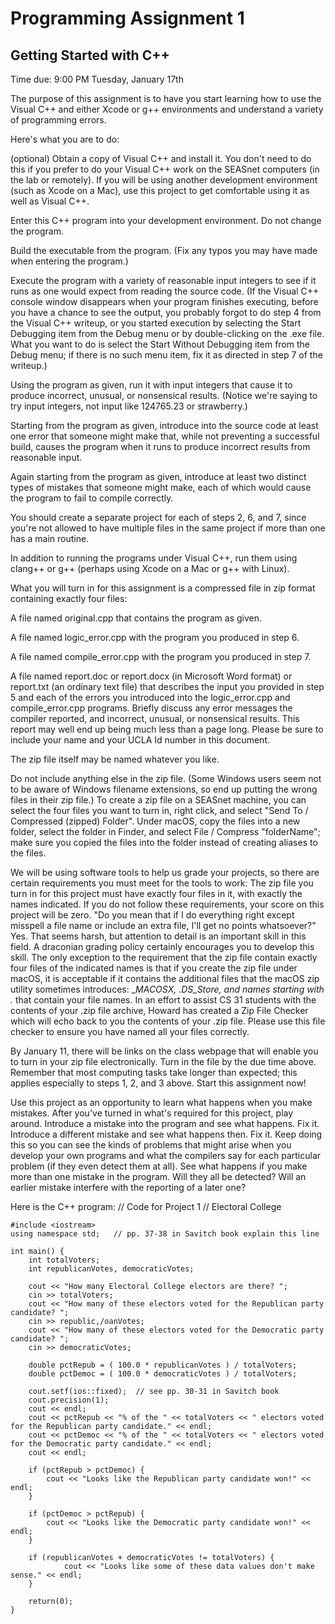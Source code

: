 # Programming Assignment 1
## Getting Started with C++
Time due: 9:00 PM Tuesday, January 17th

The purpose of this assignment is to have you start learning how to use the Visual C++ and either Xcode or g++ environments and understand a variety of programming errors.

Here's what you are to do:

(optional) Obtain a copy of Visual C++ and install it. You don't need to do this if you prefer to do your Visual C++ work on the SEASnet computers (in the lab or remotely). If you will be using another development environment (such as Xcode on a Mac), use this project to get comfortable using it as well as Visual C++.

Enter this C++ program into your development environment. Do not change the program.

Build the executable from the program. (Fix any typos you may have made when entering the program.)

Execute the program with a variety of reasonable input integers to see if it runs as one would expect from reading the source code. (If the Visual C++ console window disappears when your program finishes executing, before you have a chance to see the output, you probably forgot to do step 4 from the Visual C++ writeup, or you started execution by selecting the Start Debugging item from the Debug menu or by double-clicking on the .exe file. What you want to do is select the Start Without Debugging item from the Debug menu; if there is no such menu item, fix it as directed in step 7 of the writeup.)

Using the program as given, run it with input integers that cause it to produce incorrect, unusual, or nonsensical results. (Notice we're saying to try input integers, not input like 124765.23 or strawberry.)

Starting from the program as given, introduce into the source code at least one error that someone might make that, while not preventing a successful build, causes the program when it runs to produce incorrect results from reasonable input.

Again starting from the program as given, introduce at least two distinct types of mistakes that someone might make, each of which would cause the program to fail to compile correctly.

You should create a separate project for each of steps 2, 6, and 7, since you're not allowed to have multiple files in the same project if more than one has a main routine.

In addition to running the programs under Visual C++, run them using clang++ or g++ (perhaps using Xcode on a Mac or g++ with Linux).

What you will turn in for this assignment is a compressed file in zip format containing exactly four files:

A file named original.cpp that contains the program as given.

A file named logic_error.cpp with the program you produced in step 6.

A file named compile_error.cpp with the program you produced in step 7.

A file named report.doc or report.docx (in Microsoft Word format) or report.txt (an ordinary text file) that describes the input you provided in step 5 and each of the errors you introduced into the logic_error.cpp and compile_error.cpp programs. Briefly discuss any error messages the compiler reported, and incorrect, unusual, or nonsensical results. This report may well end up being much less than a page long.  Please be sure to include your name and your UCLA Id number in this document.

The zip file itself may be named whatever you like.

Do not include anything else in the zip file. (Some Windows users seem not to be aware of Windows filename extensions, so end up putting the wrong files in their zip file.) To create a zip file on a SEASnet machine, you can select the four files you want to turn in, right click, and select "Send To / Compressed (zipped) Folder". Under macOS, copy the files into a new folder, select the folder in Finder, and select File / Compress "folderName"; make sure you copied the files into the folder instead of creating aliases to the files.

We will be using software tools to help us grade your projects, so there are certain requirements you must meet for the tools to work: The zip file you turn in for this project must have exactly four files in it, with exactly the names indicated. If you do not follow these requirements, your score on this project will be zero. "Do you mean that if I do everything right except misspell a file name or include an extra file, I'll get no points whatsoever?" Yes. That seems harsh, but attention to detail is an important skill in this field. A draconian grading policy certainly encourages you to develop this skill.  The only exception to the requirement that the zip file contain exactly four files of the indicated names is that if you create the zip file under macOS, it is acceptable if it contains the additional files that the macOS zip utility sometimes introduces: __MACOSX, .DS_Store, and names starting with ._ that contain your file names.  In an effort to assist CS 31 students with the contents of your .zip file archive, Howard has created a Zip File Checker which will echo back to you the contents of your .zip file.  Please use this file checker to ensure you have named all your files correctly.

By January 11, there will be links on the class webpage that will enable you to turn in your zip file electronically. Turn in the file by the due time above. Remember that most computing tasks take longer than expected; this applies especially to steps 1, 2, and 3 above. Start this assignment now!

Use this project as an opportunity to learn what happens when you make mistakes. After you've turned in what's required for this project, play around. Introduce a mistake into the program and see what happens. Fix it. Introduce a different mistake and see what happens then. Fix it. Keep doing this so you can see the kinds of problems that might arise when you develop your own programs and what the compilers say for each particular problem (if they even detect them at all). See what happens if you make more than one mistake in the program. Will they all be detected? Will an earlier mistake interfere with the reporting of a later one?

Here is the C++ program:
    // Code for Project 1
    // Electoral College

    #include <iostream>
    using namespace std;   // pp. 37-38 in Savitch book explain this line

    int main() {
        int totalVoters;
        int republicanVotes, democraticVotes;

        cout << "How many Electoral College electors are there? ";
        cin >> totalVoters;    
        cout << "How many of these electors voted for the Republican party candidate? ";    
        cin >> republic,/oanVotes;
        cout << "How many of these electors voted for the Democratic party candidate? ";
        cin >> democraticVotes;

        double pctRepub = ( 100.0 * republicanVotes ) / totalVoters;
        double pctDemoc = ( 100.0 * democraticVotes ) / totalVoters;

        cout.setf(ios::fixed);  // see pp. 30-31 in Savitch book
        cout.precision(1);    
        cout << endl;
        cout << pctRepub << "% of the " << totalVoters << " electors voted for the Republican party candidate." << endl;
        cout << pctDemoc << "% of the " << totalVoters << " electors voted for the Democratic party candidate." << endl;
        cout << endl; 

        if (pctRepub > pctDemoc) {
            cout << "Looks like the Republican party candidate won!" << endl;    
        }

        if (pctDemoc > pctRepub) {
            cout << "Looks like the Democratic party candidate won!" << endl;
        }

        if (republicanVotes + democraticVotes != totalVoters) {
                cout << "Looks like some of these data values don't make sense." << endl;    
        }

        return(0);
    }
